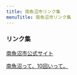 ```yaml
---
title: 南魚沼市リンク集
menuTitle: 南魚沼市リンク集
---
```


### リンク集

[南魚沼市公式サイト](http://www.city.minamiuonuma.niigata.jp/)

[南魚沼って、10回いって。](https://www.minamiuonuma-10times.com/)


